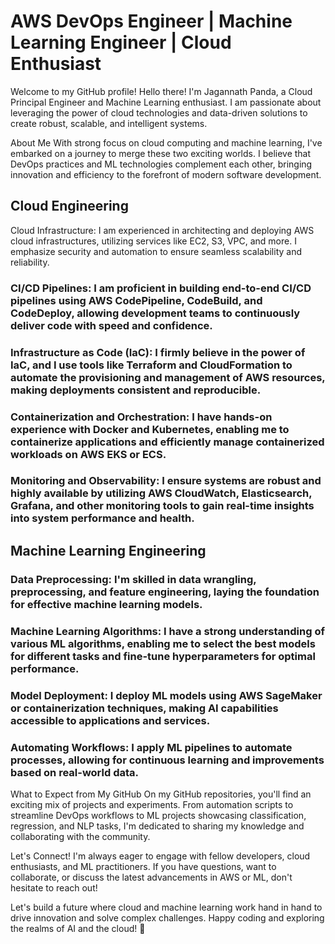 # AWS DevOps Engineer | Machine Learning Engineer | Cloud Enthusiast
Welcome to my GitHub profile!
Hello there! I'm Jagannath Panda, a Cloud Principal Engineer and Machine Learning enthusiast. I am passionate about leveraging the power of cloud technologies and data-driven solutions to create robust, scalable, and intelligent systems.

About Me
With strong focus on cloud computing and machine learning, I've embarked on a journey to merge these two exciting worlds. I believe that DevOps practices and ML technologies complement each other, bringing innovation and efficiency to the forefront of modern software development.

## Cloud Engineering
Cloud Infrastructure: I am experienced in architecting and deploying AWS cloud infrastructures, utilizing services like EC2, S3, VPC, and more. I emphasize security and automation to ensure seamless scalability and reliability.

### CI/CD Pipelines: I am proficient in building end-to-end CI/CD pipelines using AWS CodePipeline, CodeBuild, and CodeDeploy, allowing development teams to continuously deliver code with speed and confidence.

### Infrastructure as Code (IaC): I firmly believe in the power of IaC, and I use tools like Terraform and CloudFormation to automate the provisioning and management of AWS resources, making deployments consistent and reproducible.

### Containerization and Orchestration: I have hands-on experience with Docker and Kubernetes, enabling me to containerize applications and efficiently manage containerized workloads on AWS EKS or ECS.

### Monitoring and Observability: I ensure systems are robust and highly available by utilizing AWS CloudWatch, Elasticsearch, Grafana, and other monitoring tools to gain real-time insights into system performance and health.

## Machine Learning Engineering
### Data Preprocessing: I'm skilled in data wrangling, preprocessing, and feature engineering, laying the foundation for effective machine learning models.

### Machine Learning Algorithms: I have a strong understanding of various ML algorithms, enabling me to select the best models for different tasks and fine-tune hyperparameters for optimal performance.

### Model Deployment: I deploy ML models using AWS SageMaker or containerization techniques, making AI capabilities accessible to applications and services.

### Automating Workflows: I apply ML pipelines to automate processes, allowing for continuous learning and improvements based on real-world data.

What to Expect from My GitHub
On my GitHub repositories, you'll find an exciting mix of projects and experiments. From automation scripts to streamline DevOps workflows to ML projects showcasing classification, regression, and NLP tasks, I'm dedicated to sharing my knowledge and collaborating with the community.

Let's Connect!
I'm always eager to engage with fellow developers, cloud enthusiasts, and ML practitioners. If you have questions, want to collaborate, or discuss the latest advancements in AWS or ML, don't hesitate to reach out!

Let's build a future where cloud and machine learning work hand in hand to drive innovation and solve complex challenges. Happy coding and exploring the realms of AI and the cloud! 🌟
